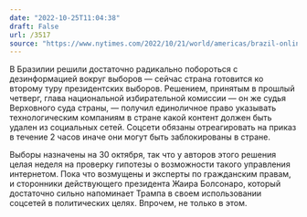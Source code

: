 ```yaml
---
date: "2022-10-25T11:04:38"
draft: False
url: /3517
source: "https://www.nytimes.com/2022/10/21/world/americas/brazil-online-content-misinformation.html"
---
```


В Бразилии решили достаточно радикально побороться с дезинформацией вокруг выборов — сейчас страна готовится ко второму туру президентских выборов. Решением, принятым в прошлый четверг, глава национальной избирательной комиссии — он же судья Верховного суда страны, — получил единоличное право указывать технологическим компаниям в стране какой контент должен быть удален из социальных сетей. Соцсети обязаны отреагировать на приказ в течение 2 часов иначе они могут быть заблокированы в стране.

Выборы назначены на 30 октября, так что у авторов этого решения целая неделя на проверку гипотезы о возможности такого управления интернетом. Пока что возмущены и эксперты по гражданским правам, и сторонники действующего президента Жаира Болсонаро, который достаточно сильно напоминает Трампа в своем использовании соцсетей в политических целях. Впрочем, не только в этом.
